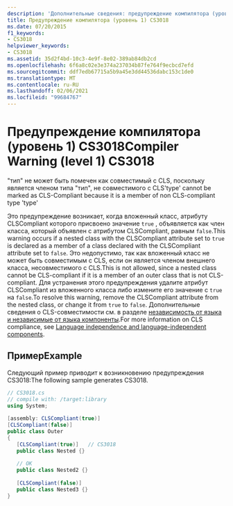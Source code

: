 ```yaml
---
description: 'Дополнительные сведения: предупреждение компилятора (уровень 1) CS3018'
title: Предупреждение компилятора (уровень 1) CS3018
ms.date: 07/20/2015
f1_keywords:
- CS3018
helpviewer_keywords:
- CS3018
ms.assetid: 35d2f4bd-10c3-4e9f-8e02-389ab84db2cd
ms.openlocfilehash: 6f6a8c02e3e374a237034b87fe764f9ecbcd7efd
ms.sourcegitcommit: ddf7edb67715a5b9a45e3dd44536dabc153c1de0
ms.translationtype: MT
ms.contentlocale: ru-RU
ms.lasthandoff: 02/06/2021
ms.locfileid: "99684767"
---
```

# <a name="compiler-warning-level-1-cs3018"></a><span data-ttu-id="d96b2-103">Предупреждение компилятора (уровень 1) CS3018</span><span class="sxs-lookup"><span data-stu-id="d96b2-103">Compiler Warning (level 1) CS3018</span></span>

<span data-ttu-id="d96b2-104">"тип" не может быть помечен как совместимый с CLS, поскольку является членом типа "тип", не совместимого с CLS</span><span class="sxs-lookup"><span data-stu-id="d96b2-104">'type' cannot be marked as CLS-Compliant because it is a member of non CLS-compliant type 'type'</span></span>  
  
 <span data-ttu-id="d96b2-105">Это предупреждение возникает, когда вложенный класс, атрибуту CLSCompliant которого присвоено значение `true` , объявляется как член класса, который объявлен с атрибутом CLSCompliant, равным `false`.</span><span class="sxs-lookup"><span data-stu-id="d96b2-105">This warning occurs if a nested class with the CLSCompliant attribute set to `true` is declared as a member of a class declared with the CLSCompliant attribute set to `false`.</span></span> <span data-ttu-id="d96b2-106">Это недопустимо, так как вложенный класс не может быть совместимым с CLS, если он является членом внешнего класса, несовместимого с CLS.</span><span class="sxs-lookup"><span data-stu-id="d96b2-106">This is not allowed, since a nested class cannot be CLS-compliant if it is a member of an outer class that is not CLS-compliant.</span></span> <span data-ttu-id="d96b2-107">Для устранения этого предупреждения удалите атрибут CLSCompliant из вложенного класса либо измените его значение с `true` на `false`.</span><span class="sxs-lookup"><span data-stu-id="d96b2-107">To resolve this warning, remove the CLSCompliant attribute from the nested class, or change it from `true` to `false`.</span></span> <span data-ttu-id="d96b2-108">Дополнительные сведения о CLS-совместимости см. в разделе [независимость от языка и независимые от языка компоненты](../../standard/language-independence.md).</span><span class="sxs-lookup"><span data-stu-id="d96b2-108">For more information on CLS compliance, see [Language independence and language-independent components](../../standard/language-independence.md).</span></span>
  
## <a name="example"></a><span data-ttu-id="d96b2-109">Пример</span><span class="sxs-lookup"><span data-stu-id="d96b2-109">Example</span></span>  

 <span data-ttu-id="d96b2-110">Следующий пример приводит к возникновению предупреждения CS3018:</span><span class="sxs-lookup"><span data-stu-id="d96b2-110">The following sample generates CS3018.</span></span>  
  
```csharp  
// CS3018.cs  
// compile with: /target:library  
using System;  
  
[assembly: CLSCompliant(true)]  
[CLSCompliant(false)]  
public class Outer  
{  
   [CLSCompliant(true)]   // CS3018  
   public class Nested {}  
  
   // OK  
   public class Nested2 {}  
  
   [CLSCompliant(false)]  
   public class Nested3 {}  
}  
```
